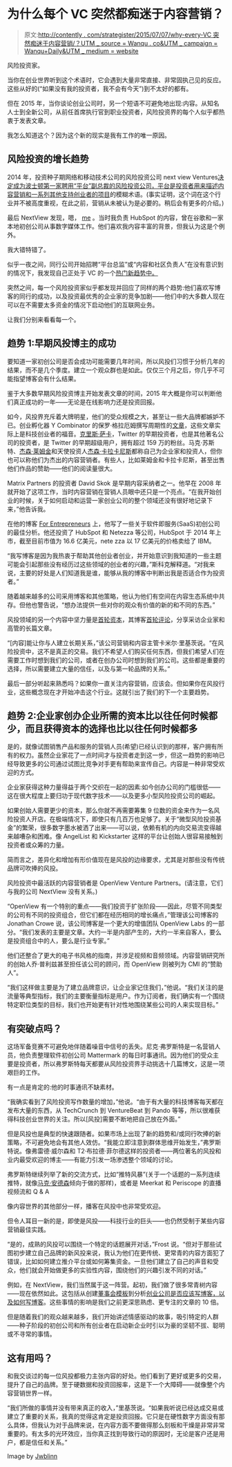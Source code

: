 # 为什么每个 VC 突然都痴迷于内容营销？

> 原文:[http://contently . com/strategister/2015/07/07/why-every-VC 突然痴迷于内容营销/？UTM _ source = Wanqu . co&UTM _ campaign = Wanqu+Daily&UTM _ medium = website](http://contently.com/strategist/2015/07/07/why-is-every-vc-suddenly-obsessed-with-content-marketing/?utm_source=wanqu.co&utm_campaign=Wanqu+Daily&utm_medium=website)

 风险投资家。

当你在创业世界听到这个术语时，它会遇到大量非常直接、非常固执己见的反应。这些从好的(“如果没有我的投资者，我不会有今天”)到不太好的都有。

但在 2015 年，当你谈论创业公司时，另一个短语不可避免地出现:内容。从知名人士到全新公司，从前任首席执行官到职业投资者，风险投资界的每个人似乎都热衷于发表文章。

我怎么知道这个？因为这个新的现实是我有工作的唯一原因。

## 风险投资的增长趋势

2014 年，投资种子期网络和移动技术公司的风险投资公司 next view Ventures[决定成为波士顿第一家聘用“平台”副总裁的风险投资公司，平台是投资者用来描述](http://nextviewventures.com)[内容营销和一系列其他支持创业者的项目](http://nextviewventures.com/blog/free-startup-resources/)的模糊术语。(事实证明，这个词在这个行业并不被高度重视，在此之前，营销从未被认为是必要的。稍后会有更多的介绍。)

最后 NextView 发现，嗯， [me](http://sorryformarketing.com) 。当时我负责 HubSpot 的内容，曾在谷歌和一家本地初创公司从事数字媒体工作。他们喜欢我内容丰富的背景，但我认为这是个例外。

我大错特错了。

似乎一夜之间，同行公司开始招聘“平台总监”或“内容和社区负责人”在没有意识到的情况下，我发现自己正处于 VC 的一个[热门新趋势中。](http://techcrunch.com/2015/03/19/are-newly-formed-roles-in-vc-firms-differentiators-table-stakes-or-total-bs/)

突然之间，每一个风险投资家似乎都发现并回应了同样的两个趋势:他们喜欢写博客的同行的成功，以及投资最优秀的企业家的竞争加剧——他们中的大多数人现在可以在不需要太多资金的情况下启动他们的互联网业务。

让我们分别来看看每一个。

## 趋势 1:早期风投博主的成功

要知道一家初创公司是否会成功可能需要几年时间，所以风投们习惯于分析几年的结果，而不是几个季度。建立一个观众群也是如此。仅仅三个月之后，你几乎不可能指望博客会有什么结果。

鉴于大多数早期风险投资博主开始发表文章的时间，2015 年大概是你可以判断他们真正成功的一年——无论是在线影响力还是投资回报。

如今，风投界充斥着大牌明星，他们的受众规模之大，甚至让一些大品牌都嫉妒不已。创业孵化器 Y Combinator 的保罗·格拉厄姆撰写周期性的[文章](http://paulgraham.com/articles.html)，这些文章实际上是科技创业者的福音。[克里斯·萨卡](http://twitter.com/sacca)，Twitter 的早期投资者，也是其他著名公司的投资者，是 Twitter 的早期超级用户，拥有超过 159 万的粉丝。马克·苏斯特、[杰森·莱姆金](https://twitter.com/jasonlk)和天使投资人[杰森·卡拉卡尼斯](http://twitter.com/jason)都称自己为企业家和投资人，但你也可以称他们为杰出的内容营销者。有些人，比如莱姆金和卡拉卡尼斯，甚至出售他们作品的赞助——他们的阅读量很大。

Matrix Partners 的投资者 David Skok 是早期内容采纳者之一。他早在 2008 年就开始了这项工作，当时内容营销在营销人员眼中还只是一个亮点。“在我开始创业的时候，关于如何启动和运营一家创业公司的整个领域还没有很好地记录下来，”他告诉我。

在他的博客 [For Entrepreneurs](http://www.forentrepreneurs.com/) 上，他写了一些关于软件即服务(SaaS)初创公司的最佳分析。他还投资了 HubSpot 和 Netezza 等公司，HubSpot 于 2014 年上市，截至目前市值为 16.6 亿美元，nete zza 以 17 亿美元的价格卖给了 IBM。

“我写博客是因为我热衷于帮助其他创业者创业，并开始意识到我知道的一些主题可能会引起那些没有经历过这些领域的创业者的兴趣，”斯科克解释道。“对我来说，主要的好处是人们知道我是谁，能够从我的博客中判断出我是否适合作为投资者。”

随着越来越多的公司采用博客和其他策略，他认为他们有空间在内容生态系统中共存。但他也警告说，“想办法提供一些对你的观众有价值的新的和不同的东西。”

风投领域的另一个内容中坚力量是[首轮资本](http://firstround.com)，其博客[首轮评论](http://firstround.com/review/)，分享采访企业家和高管的长篇文章。

“[内容]能让你与人建立长期关系，”该公司营销和内容主管卡米尔·里基茨说。“在风险投资中，这不是真正的交易。我们不希望人们购买任何东西，但我们希望人们在需要工作时想到我们的公司，或者在创办公司时想到我们的公司。这些都是重要的选择，所以需要建立大量的信任，以及与第一轮品牌的关系。”

最后一部分听起来熟悉吗？如果你一直关注内容营销，应该会。但如果你在风投行业，这些概念现在才开始冲击这个行业。这就引出了我们的下一个主要趋势。

## 趋势 2:企业家创办企业所需的资本比以往任何时候都少，而且获得资本的选择也比以往任何时候都多

是的，就像试图销售产品和服务的营销人员(希望)已经认识到的那样，客户拥有所有的权力。虽然企业家花了一点时间才与投资者走到这一步，但这一趋势的影响已经导致更多的公司通过试图比竞争对手更有帮助来宣传自己。内容是一种非常受欢迎的方式。

企业家获得这种力量得益于两个交织在一起的因素:如今创办公司的门槛很低——这在很大程度上要归功于现代数字技术——以及更多小型风险投资公司的崛起。

如果创始人需要更少的资本，那么你就不再需要筹集 9 位数的资金来作为一名风险投资人开店。在极端情况下，即使只有几百万也足够了。关于“微型风险投资基金”的繁荣，很多数字墨水被洒了出来——可以说，依赖有机的内向交易流变得越来越嘈杂和困难。像 AngelList 和 Kickstarter 这样的平台让创始人很容易接触到投资者或众筹的力量。

简而言之，差异化和增加有形价值现在是风投的边缘要求，尤其是对那些没有传统品牌可吹捧的风投。

风险投资中最活跃的内容营销者是 OpenView Venture Partners。(请注意，它们与我的公司 NextView 没有关系。)

“OpenView 有一个特别的重点——我们投资于扩张阶段——因此，尽管不同类型的公司有不同的投资组合，但它们都在经历相同的增长痛点，”管理该公司博客的 Jonathan Crowe 说，该公司博客是一个更大的增值团队 OpenView Labs 的一部分。“我们发表的主要是文章。大约一半是内部产生的，大约一半来自客人，要么是投资组合中的人，要么是行业专家。”

他们还整合了更大的电子书风格的指南，并涉足视频和音频领域。内容营销研究所的创始人乔·普利兹甚至担任该公司的顾问，而 OpenView 则被列为 CMI 的“赞助人”。

“我们这样做主要是为了建立品牌意识，让企业家记住我们，”他说。“我们关注的是流量等典型指标，我们的主要衡量指标是用户。作为订阅者，我们确实有一个围绕特定职位类型的目标，我们也开始更有针对性地围绕某些公司的人来实现目标。”

## 有突破点吗？

这场军备竞赛不可避免地伴随着噪音中信号的丢失。尼克·弗罗斯特是一名营销人员，他负责整理软件初创公司 Mattermark 的每日时事通讯。因为他们的受众主要是投资者，所以弗罗斯特每天都要从风险投资界手动挑选十几篇博文，这是一项艰巨的工作。

有一点是肯定的:他的时事通讯不缺素材。

“我确实看到了风险投资写作数量的增加，”他说。“由于有大量的科技博客每天都在发布大量的东西，从 TechCrunch 到 VentureBeat 到 Pando 等等，所以很难获得科技创业世界的关注。所以[风投]需要不断地把自己放在外面。”

但是风投也是典型的快速跟随者。如果市场上出现了新的趋势和/或同行吹捧的新策略，不可避免地会有其他人效仿。“我能立即注意到群体思维开始发生，”弗罗斯特说。像弗雷德·威尔森和 T2·布拉德·菲尔德这样的投资者——两位著名的风投和业内最受欢迎的博主——有能力引发一场渗透整个领域的讨论。

弗罗斯特继续列举了新的交流方式，比如“推特风暴”(关于一个话题的一系列连续推特，就像[马克·安德森](http://twitter.com/pmarca)倾向于做的那样)，或者是 Meerkat 和 Periscope 的直播视频流和 Q & A

像内容世界的其他部分一样，播客在风投中也非常受欢迎。

但令人耳目一新的是，即使是风投——科技行业的巨头——也仍然受制于某些内容营销最佳实践。

“是的，成熟的风投可以围绕一个特定的话题展开对话，”Frost 说。“但对于那些试图初步建立自己品牌的新风投来说，我认为他们在更传统、更常青的内容方面犯了错误，比如如何建立推介平台或如何筹集资金。一旦他们建立了自己的声音和受众，他们就会开始做更多的实验性内容，围绕他们的兴趣引发不同的对话。”

例如，在 NextView，我们当然属于这一阵营。起初，我们做了很多常青树内容——现在依然如此。这包括从创建[董事会模板](http://www.slideshare.net/nextviewvc/board-deck-templates-for-startups)到分析[创业公司是否应该写博客，以及如何写博客](http://nextviewventures.com/blog/should-startups-blog/)。这些事情的影响是我们之前更深思熟虑、更专注的文章的 10 倍。

但是随着我们的观众越来越多，我们开始讲述情感驱动的故事，吸引特定的人群——种子阶段的初创公司和所有创业者在启动新企业时引以为豪的坚韧不拔、聪明或不寻常的事情。

## 这有用吗？

和我交谈过的每一位风投都极力主张内容的好处。他们看到了更好或更多的交易，提升了自己的品牌。至于硬数据和投资回报率，这是下一个大障碍——就像整个内容营销世界一样。

“我们所做的事情并没有带来真正的收入，”里基茨说。“如果我听说已经达成交易或建立了重要的关系，我真的觉得这肯定是投资回报。它只是在硬性数字方面没有那么具体，但我认为对于品牌来说，在内容方面不要做得那么刻板和干燥是非常非常重要的。有太多的光环效应，当你真正找到导致行动的原因时，无论是客户还是用户，都是信任和关系。”

Image by [Jwblinn](http://premier.shutterstock.com/image/detail-6445012/money-money-money)